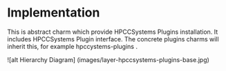 # Implementation
This is abstract charm which provide HPCCSystems Plugins installation.
It includes HPCCSystems Plugin interface.
The concrete plugins charms will inherit this, for example hpccystems-plugins .

![alt Hierarchy Diagram] (images/layer-hpccsystems-plugins-base.jpg)

